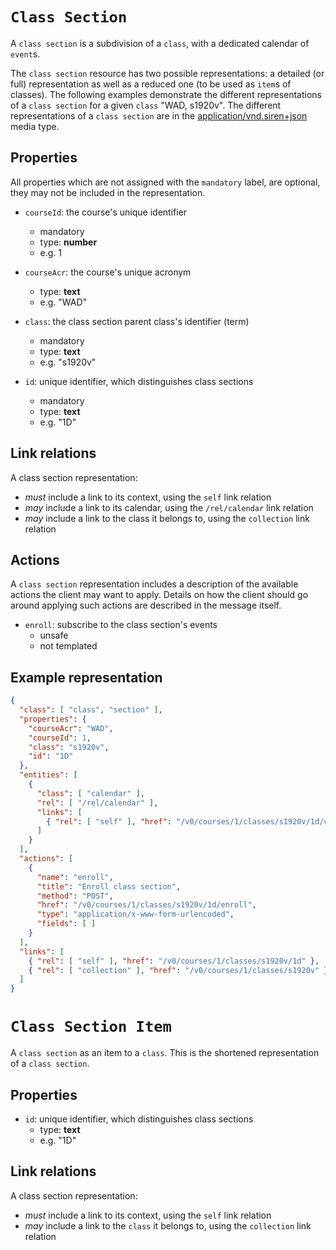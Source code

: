 # `Class Section`
A `class section` is a subdivision of a `class`, with a dedicated calendar of `event`s.

The `class section` resource has two possible representations: a detailed (or full) representation as well as a reduced one (to be used as `item`s of classes). The following examples demonstrate the different representations of a `class section` for a given `class` "WAD, s1920v". The different representations of a `class section` are in the [application/vnd.siren+json](https://github.com/kevinswiber/siren) media type.

## Properties
All properties which are not assigned with the `mandatory` label, are optional, they may not be included in the representation.

* `courseId`: the course's unique identifier
  - mandatory
  - type: **number**
  - e.g. 1

* `courseAcr`: the course's unique acronym
  - type: **text**
  - e.g. "WAD"

* `class`: the class section parent class's identifier (term)
  - mandatory
  - type: **text**
  - e.g. "s1920v"

* `id`: unique identifier, which distinguishes class sections
  - mandatory
  - type: **text**
  - e.g. "1D"

## Link relations
A class section representation:
* *must* include a link to its context, using the `self` link relation
* *may* include a link to its calendar, using the `/rel/calendar` link relation
* *may* include a link to the class it belongs to, using the `collection` link relation

## Actions
A `class section` representation includes a description of the available actions the client may want to apply. Details on how the client should go around applying such actions are described in the message itself.

* `enroll`: subscribe to the class section's events
  - unsafe
  - not templated

## Example representation
```json
{
  "class": [ "class", "section" ],
  "properties": { 
    "courseAcr": "WAD",
    "courseId": 1,
    "class": "s1920v",
    "id": "1D"
  },
  "entities": [
    {
      "class": [ "calendar" ],
      "rel": [ "/rel/calendar" ], 
      "links": [
        { "rel": [ "self" ], "href": "/v0/courses/1/classes/s1920v/1d/calendar" }
      ]
    }
  ],
  "actions": [
    {
      "name": "enroll",
      "title": "Enroll class section",
      "method": "POST",
      "href": "/v0/courses/1/classes/s1920v/1d/enroll",
      "type": "application/x-www-form-urlencoded",
      "fields": [ ]
    }
  ],
  "links": [
    { "rel": [ "self" ], "href": "/v0/courses/1/classes/s1920v/1d" },
    { "rel": [ "collection" ], "href": "/v0/courses/1/classes/s1920v" }
  ]
}
```

# `Class Section Item`
A `class section` as an item to a `class`. This is the shortened representation of a `class section`.

## Properties

* `id`: unique identifier, which distinguishes class sections
  - type: **text**
  - e.g. "1D"

## Link relations
A class section representation:
* *must* include a link to its context, using the `self` link relation
* *may* include a link to the `class` it belongs to, using the `collection` link relation
